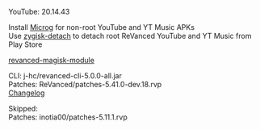 YouTube: 20.14.43  

Install [Microg](https://github.com/ReVanced/GmsCore/releases) for non-root YouTube and YT Music APKs  
Use [zygisk-detach](https://github.com/j-hc/zygisk-detach) to detach root ReVanced YouTube and YT Music from Play Store  

[revanced-magisk-module](https://github.com/j-hc/revanced-magisk-module)
  
CLI: j-hc/revanced-cli-5.0.0-all.jar  
Patches: ReVanced/patches-5.41.0-dev.18.rvp  
[Changelog](https://github.com/ReVanced/revanced-patches/releases/tag/v5.41.0-dev.18)  

Skipped:  
Patches: inotia00/patches-5.11.1.rvp              
